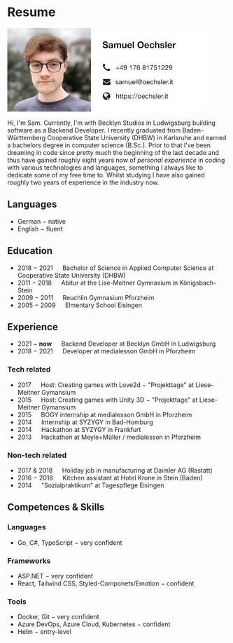 # Resume

![](.github/assets/about-me.jpg)

Hi, I'm Sam. Currently, I'm with Becklyn Studios in Ludwigsburg building software as a Backend Developer.
I recently graduated from Baden-Württemberg Cooperative State University (DHBW) in Karlsruhe and earned a bachelors degree in computer science (B.Sc.). Prior to that I've been dreaming in code since pretty much the beginning of the last decade and thus have
gained roughly eight years now of *personal experience* in coding with various technologies and languages, something I 
always like to dedicate some of my free time to. Whilst studying I have also gained roughly two years of experience in 
the industry now. 

## Languages

- German &minus; native
- English &minus; fluent

## Education

- 2018 &minus; 2021 &emsp; Bachelor of Science in Applied Computer Science at Cooperative State University (DHBW)
- 2011 &minus; 2018 &emsp; Abitur at the Lise-Meitner Gymnasium in Königsbach-Stein
- 2009 &minus; 2011 &emsp; Reuchlin Gymnasium Pforzheim
- 2005 &minus; 2009 &emsp; Elmentary School Eisingen

## Experience

- 2021 &minus; **now** &emsp; Backend Developer at Becklyn GmbH in Ludwigsburg
- 2018 &minus; 2021 &emsp; Developer at medialesson GmbH in Pforzheim

### Tech related

- 2017 &emsp; Host: Creating games with Love2d &minus; "Projekttage" at Liese-Meitner Gymansium
- 2015 &emsp; Host: Creating games with Unity 3D &minus; "Projekttage" at Liese-Meitner Gymansium
- 2015 &emsp; BOGY internship at medialesson GmbH in Pforzheim
- 2014 &emsp; Internship at SYZYGY in Bad-Homburg
- 2014 &emsp; Hackathon at SYZYGY in Frankfurt
- 2013 &emsp; Hackathon at Meyle+Müller / medialesson in Pforzheim

### Non-tech related

- 2017 & 2018 &emsp; Holiday job in manufacturing at Daimler AG (Rastatt)
- 2016 &minus; 2018 &emsp; Kitchen assistant at Hotel Krone in Stein (Baden)
- 2014 &emsp; "Sozialpraktikum" at Tagespflege Eisingen

## Competences & Skills

### Languages

- Go, C#, TypeScript &minus; very confident

### Frameworks

- ASP.NET &minus; very confident
- React, Tailwind CSS, Styled-Componets/Emotion &minus; confident

### Tools

- Docker, Git &minus; very confident
- Azure DevOps, Azure Cloud, Kubernetes &minus; confident
- Helm &minus; entry-level
